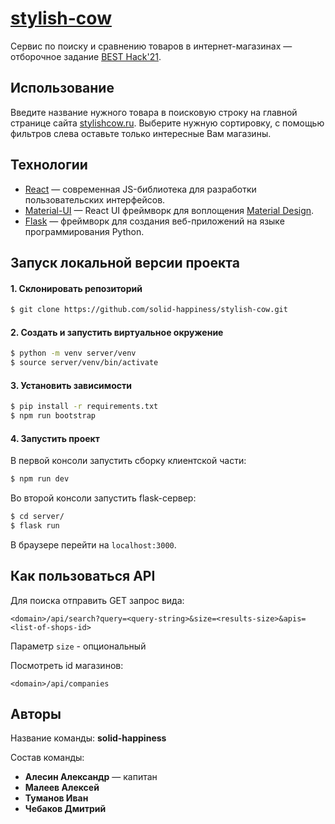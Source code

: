 # [stylish-cow](https://stylishcow.ru/)

Сервис по поиску и сравнению товаров в интернет-магазинах &mdash; отборочное задание [BEST Hack'21](https://vk.com/besthack2021).

## Использование

Введите название нужного товара в поисковую строку на главной странице сайта [stylishcow.ru](https://stylishcow.ru/). Выберите нужную сортировку, с помощью фильтров слева оставьте только интересные Вам магазины.

## Технологии
* [React](https://reactjs.org/) &mdash; современная JS-библиотека для разработки пользовательских интерфейсов.
* [Material-UI](https://material-ui.com/) &mdash; React UI фреймворк для воплощения [Material Design](https://material.io/).
* [Flask](https://flask.palletsprojects.com/en/1.1.x/) &mdash; фреймворк для создания веб-приложений на языке программирования Python.

## Запуск локальной версии проекта

#### 1. Склонировать репозиторий

```bash
$ git clone https://github.com/solid-happiness/stylish-cow.git
```

#### 2. Создать и запустить виртуальное окружение
```bash
$ python -m venv server/venv
$ source server/venv/bin/activate
```

#### 3. Установить зависимости
```bash
$ pip install -r requirements.txt
$ npm run bootstrap
```

#### 4. Запустить проект
В первой консоли запустить сборку клиентской части:
```bash
$ npm run dev
```
Во второй консоли запустить flask-сервер:
```bash
$ cd server/
$ flask run
```
В браузере перейти на `localhost:3000`.

## Как пользоваться API

Для поиска отправить GET запрос вида:

```
<domain>/api/search?query=<query-string>&size=<results-size>&apis=<list-of-shops-id>
```

Параметр `size` - опциональный

Посмотреть id магазинов:
```
<domain>/api/companies
```

## Авторы
Название команды: **solid-happiness**

Состав команды:
* **Алесин Александр** &mdash; капитан
* **Малеев Алексей**
* **Туманов Иван**
* **Чебаков Дмитрий**
